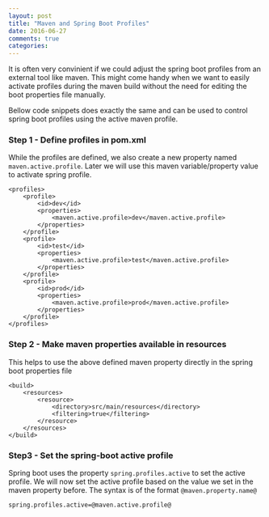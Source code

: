 ```yaml
---
layout: post
title: "Maven and Spring Boot Profiles"
date: 2016-06-27
comments: true
categories:
---
```


It is often very convinient if we could adjust the spring boot profiles from an external tool like maven. This might come handy when we want to easily activate profiles during the maven build without the need for editing the boot properties file manually.

Bellow code snippets does exactly the same and can be used to control spring boot profiles using the active maven profile.

### Step 1 - Define profiles in pom.xml

While the profiles are defined, we also create a new property named `maven.active.profile`. Later we will use this maven variable/property value to activate spring profile.

```
<profiles>
    <profile>
        <id>dev</id>
        <properties>
            <maven.active.profile>dev</maven.active.profile>
        </properties>
    </profile>
    <profile>
        <id>test</id>
        <properties>
            <maven.active.profile>test</maven.active.profile>
        </properties>
    </profile>
    <profile>
        <id>prod</id>
        <properties>
            <maven.active.profile>prod</maven.active.profile>
        </properties>
    </profile>
</profiles>
```

### Step 2 - Make maven properties available in resources

This helps to use the above defined maven property directly in the spring boot properties file

```
<build>
    <resources>
        <resource>
            <directory>src/main/resources</directory>
            <filtering>true</filtering>
        </resource>
    </resources>
</build>
```

### Step3 - Set the spring-boot active profile

Spring boot uses the property `spring.profiles.active` to set the active profile. We will now set the active profile based on the value we set in the maven property before. The syntax is of the format `@maven.property.name@`

```
spring.profiles.active=@maven.active.profile@
```

